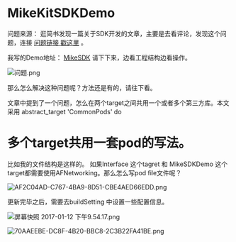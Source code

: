# MikeKitSDKDemo
问题来源： 逛简书发现一篇关于SDK开发的文章，主要是去看评论，发现这个问题，连接   [问题链接 戳这里](http://www.jianshu.com/p/84027026bc27) 。

我写的Demo地址： [MikeSDK](https://github.com/summerHearts/MikeSDK)
请下下来，边看工程结构边看操作。
 
![问题.png](http://upload-images.jianshu.io/upload_images/325120-6d9974184995d9bf.png?imageMogr2/auto-orient/strip%7CimageView2/2/w/1240)

那么怎么解决这种问题呢？方法还是有的，请往下看。

文章中提到了一个问题，怎么在两个target之间共用一个或者多个第三方库。本文采用
abstract_target 'CommonPods' do  

# 多个target共用一套pod的写法。

比如我的文件结构是这样的。 如果Interface 这个tagret 和  MikeSDKDemo 这个target都需要使用AFNetworking。那么怎么写pod file文件呢？

![AF2C04AD-C767-4BA9-8D51-CBE4AED66EDD.png](http://upload-images.jianshu.io/upload_images/325120-1b72e5a2eef149a6.png?imageMogr2/auto-orient/strip%7CimageView2/2/w/1240)  

更新完毕之后，需要去buildSetting 中设置一些配置信息。

![屏幕快照 2017-01-12 下午9.54.17.png](http://upload-images.jianshu.io/upload_images/325120-e1330e0d6840bf20.png?imageMogr2/auto-orient/strip%7CimageView2/2/w/1240)

![70AAEEBE-DC8F-4B20-BBC8-2C3B22FA41BE.png](http://upload-images.jianshu.io/upload_images/325120-2ca37519e556fc32.png?imageMogr2/auto-orient/strip%7CimageView2/2/w/1240)
